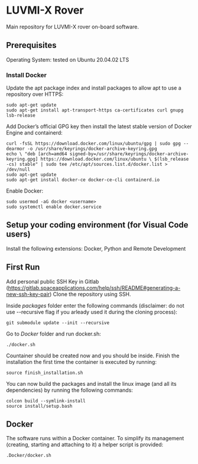# LUVMI-X Rover

Main repository for LUVMI-X rover on-board software.

## Prerequisites

Operating System: tested on Ubuntu 20.04.02 LTS

### Install Docker
Update the apt package index and install packages to allow apt to use a repository over HTTPS:
```console
sudo apt-get update
sudo apt-get install apt-transport-https ca-certificates curl gnupg lsb-release
```
    
Add Docker’s official GPG key then install the latest stable version of Docker Engine and containerd:
```console    
curl -fsSL https://download.docker.com/linux/ubuntu/gpg | sudo gpg --dearmor -o /usr/share/keyrings/docker-archive-keyring.gpg 
echo \ "deb [arch=amd64 signed-by=/usr/share/keyrings/docker-archive-keyring.gpg] https://download.docker.com/linux/ubuntu \ $(lsb_release -cs) stable" | sudo tee /etc/apt/sources.list.d/docker.list > /dev/null 
sudo apt-get update
sudo apt-get install docker-ce docker-ce-cli containerd.io
```

Enable Docker:
```console
sudo usermod -aG docker <username>
sudo systemctl enable docker.service
```

## Setup your coding environment (for Visual Code users)

Install the following extensions: 
Docker, Python and Remote Development

## First Run
Add personal public SSH Key in Gitlab (https://gitlab.spaceapplications.com/help/ssh/README#generating-a-new-ssh-key-pair)
Clone the repository using SSH.

Inside _packages_ folder enter the following commands (disclaimer: do not use --recursive flag if you arleady used it during the cloning process):
```console
git submodule update --init --recursive
```
Go to _Docker_ folder and run docker.sh:
```console
./docker.sh
```
Countainer should be created now and you should be inside. Finish the installation the first time the container is executed by running:
```console
source finish_installation.sh
```    

You can now build the packages and install the linux image (and all its dependencies) by running the following commands:
```console
colcon build --symlink-install
source install/setup.bash
```
## Docker
The software runs within a Docker container. To simplify its management 
(creating, starting and attaching to it) a helper script is
provided:
```console
.Docker/docker.sh
```
